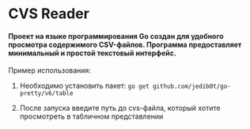 # CVS Reader
#### Проект на языке программирования Go создан для удобного просмотра содержимого CSV-файлов. Программа предоставляет минимальный и простой текстовый интерфейс.

Пример использования:
1. Необходимо установить пакет:
    `go get github.com/jedib0t/go-pretty/v6/table`
 
 2. После запуска введите путь до cvs-файла, который хотите просмотреть в табличном представлении



